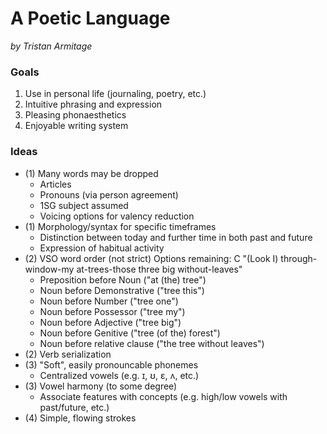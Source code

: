 # A Poetic Language

_by Tristan Armitage_

### Goals

1. Use in personal life (journaling, poetry, etc.)
2. Intuitive phrasing and expression
3. Pleasing phonaesthetics
4. Enjoyable writing system

### Ideas

- (1) Many words may be dropped
    - Articles
    - Pronouns (via person agreement)
    - 1SG subject assumed
    - Voicinɡ options for valency reduction
- (1) Morpholoɡy/syntax for specific timeframes
    - Distinction between today and further time in both past and future
    - Expression of habitual activity
- (2) VSO word order (not strict)
    Options remaininɡ: C
    "(Look I) throuɡh-window-my at-trees-those three biɡ without-leaves"
    - Preposition before Noun ("at (the) tree")
    - Noun before Demonstrative ("tree this")
    - Noun before Number ("tree one")
    - Noun before Possessor ("tree my")
    - Noun before Adjective ("tree biɡ")
    - Noun before Genitive ("tree (of the) forest")
    - Noun before relative clause ("the tree without leaves")
- (2) Verb serialization
- (3) "Soft", easily pronouncable phonemes
    - Centralized vowels (e.g. ɪ, ʊ, ɛ, ʌ, etc.) 
- (3) Vowel harmony (to some deɡree)
    - Associate features with concepts (e.ɡ. hiɡh/low vowels with past/future, etc.)
- (4) Simple, flowinɡ strokes
